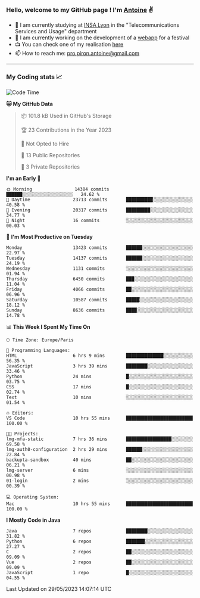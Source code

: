 ### Hello, welcome to my GitHub page ! I'm [Antoine](https://github.com/AntoinePiron) ✌️

- 🌱 I am currently studying at [INSA Lyon](https://www.insa-lyon.fr) in the "Telecommunications Services and Usage" department
- 🔭 I am currently working on the development of a [webapp](https://github.com/24HeuresINSA/Overbookd) for a festival
- 📺 You can check one of my realisation [here](https://astustc.fr)
- 📫 How to reach me: [pro.piron.antoine@gmail.com](mailto:pro.piron.antoine@gmail.com)

---

### My Coding stats 📈
<!--START_SECTION:waka-->
![Code Time](http://img.shields.io/badge/Code%20Time-135%20hrs%2053%20mins-blue)

**🐱 My GitHub Data** 

> 📦 101.8 kB Used in GitHub's Storage 
 > 
> 🏆 23 Contributions in the Year 2023
 > 
> 🚫 Not Opted to Hire
 > 
> 📜 13 Public Repositories 
 > 
> 🔑 3 Private Repositories 
 > 
**I'm an Early 🐤** 

```text
🌞 Morning                14384 commits       ██████░░░░░░░░░░░░░░░░░░░   24.62 % 
🌆 Daytime                23713 commits       ██████████░░░░░░░░░░░░░░░   40.58 % 
🌃 Evening                20317 commits       █████████░░░░░░░░░░░░░░░░   34.77 % 
🌙 Night                  16 commits          ░░░░░░░░░░░░░░░░░░░░░░░░░   00.03 % 
```
📅 **I'm Most Productive on Tuesday** 

```text
Monday                   13423 commits       ██████░░░░░░░░░░░░░░░░░░░   22.97 % 
Tuesday                  14137 commits       ██████░░░░░░░░░░░░░░░░░░░   24.19 % 
Wednesday                1131 commits        ░░░░░░░░░░░░░░░░░░░░░░░░░   01.94 % 
Thursday                 6450 commits        ███░░░░░░░░░░░░░░░░░░░░░░   11.04 % 
Friday                   4066 commits        ██░░░░░░░░░░░░░░░░░░░░░░░   06.96 % 
Saturday                 10587 commits       █████░░░░░░░░░░░░░░░░░░░░   18.12 % 
Sunday                   8636 commits        ████░░░░░░░░░░░░░░░░░░░░░   14.78 % 
```


📊 **This Week I Spent My Time On** 

```text
🕑︎ Time Zone: Europe/Paris

💬 Programming Languages: 
HTML                     6 hrs 9 mins        ██████████████░░░░░░░░░░░   56.35 % 
JavaScript               3 hrs 39 mins       ████████░░░░░░░░░░░░░░░░░   33.46 % 
Python                   24 mins             █░░░░░░░░░░░░░░░░░░░░░░░░   03.75 % 
CSS                      17 mins             █░░░░░░░░░░░░░░░░░░░░░░░░   02.74 % 
Text                     10 mins             ░░░░░░░░░░░░░░░░░░░░░░░░░   01.54 % 

🔥 Editors: 
VS Code                  10 hrs 55 mins      █████████████████████████   100.00 % 

🐱‍💻 Projects: 
lmg-mfa-static           7 hrs 36 mins       █████████████████░░░░░░░░   69.58 % 
lmg-auth0-configuration  2 hrs 29 mins       ██████░░░░░░░░░░░░░░░░░░░   22.84 % 
backupta-sandbox         40 mins             ██░░░░░░░░░░░░░░░░░░░░░░░   06.21 % 
lmg-server               6 mins              ░░░░░░░░░░░░░░░░░░░░░░░░░   00.98 % 
01-login                 2 mins              ░░░░░░░░░░░░░░░░░░░░░░░░░   00.39 % 

💻 Operating System: 
Mac                      10 hrs 55 mins      █████████████████████████   100.00 % 
```

**I Mostly Code in Java** 

```text
Java                     7 repos             ████████░░░░░░░░░░░░░░░░░   31.82 % 
Python                   6 repos             ███████░░░░░░░░░░░░░░░░░░   27.27 % 
C                        2 repos             ██░░░░░░░░░░░░░░░░░░░░░░░   09.09 % 
Vue                      2 repos             ██░░░░░░░░░░░░░░░░░░░░░░░   09.09 % 
JavaScript               1 repo              █░░░░░░░░░░░░░░░░░░░░░░░░   04.55 % 
```




 Last Updated on 29/05/2023 14:07:14 UTC
<!--END_SECTION:waka-->
